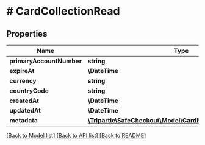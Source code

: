 # # CardCollectionRead

## Properties

Name | Type | Description | Notes
------------ | ------------- | ------------- | -------------
**primaryAccountNumber** | **string** |  | [optional]
**expireAt** | **\DateTime** |  |
**currency** | **string** |  | [optional]
**countryCode** | **string** |  | [optional]
**createdAt** | **\DateTime** |  |
**updatedAt** | **\DateTime** |  |
**metadata** | [**\Tripartie\SafeCheckout\Model\CardMetadataCollectionRead[]**](CardMetadataCollectionRead.md) |  | [optional]

[[Back to Model list]](../../README.md#models) [[Back to API list]](../../README.md#endpoints) [[Back to README]](../../README.md)
